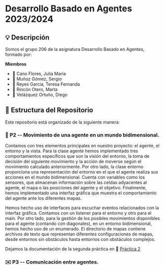 # Desarrollo Basado en Agentes   2023/2024
## :bulb: Descripción 

Somos el grupo 206 de la asignatura Desarrollo Basado en Agentes, formado por:

**Miembros**

- :bust_in_silhouette: Cano Flores, Julia María 
- :bust_in_silhouette: Muñoz Gómez, Sergio 
- :bust_in_silhouette: Reyes García, Teresa Fernanda
- :bust_in_silhouette: Rincón Otero, Marta
- :bust_in_silhouette: Velázquez Ortuño, Diego

## :file_folder: Estructura del Repositorio

Este repositorio está organizado de la siguiente manera:

### :pushpin: **P2** -- Movimiento de una agente en un mundo bidimensional.

Contamos con tres elementos principales en nuestro proyecto: el agente, el entorno y la vista. Para la clase agente hemos implementado tres comportamientos específicos que son la visión del entorno, la toma de decisión del siguiente movimiento y la acción de moverse según el movimiento calculado anteriormente. Por otro lado, la clase entorno proporciona una representación del entorno en el que el agente realiza sus acciones en el mundo bidimensional. Cuenta con variables como los sensores, que almacenan información sobre las celdas adyacentes al agente, el mapa o las posiciones del agente y el objetivo. Finalmente, hemos implementado una interfaz gráfica que muestra el comportamiento del agente ante los diferentes mapas.

Hemos hecho uso de interfaces para escuchar eventos relacionados con la interfaz gráfica. Contamos con un listener para el entorno y otro para el main. Por otro lado, para la gestión de los posibles movimientos disponibles para el agente (contando con diagonales), en un entorno bidimensional, hemos hecho uso de un enumerado. El directorio de mapas contiene archivos de texto que representan diferentes configuraciones de mapas, desde entornos sin obstáculos hasta entornos con obstáculos complejos.

Dejamos la documentación de la segunda práctica en :scroll: [Práctica 2](P2/Documentación/Memoria_P2.pdf)

### :envelope: **P3** -- Comunicación entre agentes.

